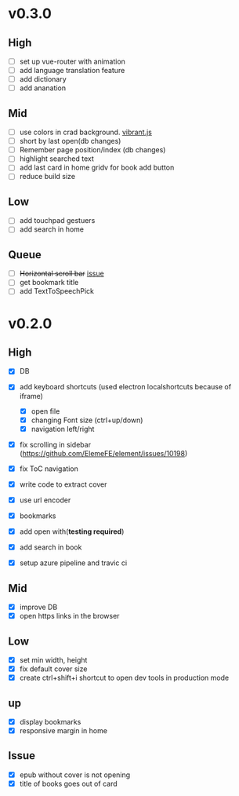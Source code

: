 # v0.3.0

## High
- [ ] set up vue-router with animation
- [ ] add language translation feature
- [ ] add dictionary
- [ ] add ananation 

## Mid
- [ ] use colors in crad background. [vibrant.js](https://jariz.github.io/vibrant.js/)
- [ ] short by last open(db changes)
- [ ] Remember page position/index (db changes)
- [ ] highlight searched text 
- [ ] add last card in home gridv for book add button 
- [ ] reduce build size

## Low
- [ ] add touchpad gestuers
- [ ] add search in home

## Queue
- [ ] ~~Horizontal scroll bar~~ [issue](https://github.com/futurepress/epub.js/issues/744)
- [ ] get bookmark title 
- [ ] add TextToSpeechPick

# v0.2.0

## High

- [x] DB
- [x] add keyboard shortcuts (used electron localshortcuts because of iframe)
  - [x] open file
  - [x] changing Font size (ctrl+up/down)
  - [x] navigation left/right
- [x] fix scrolling in sidebar (https://github.com/ElemeFE/element/issues/10198)
- [x] fix ToC navigation
- [x] write code to extract cover
- [x] use url encoder
- [x] bookmarks
- [x] add open with(**testing required**)
- [x] add search in book
- [x] setup azure pipeline and travic ci


## Mid

- [x] improve DB
- [x] open https links in the browser

## Low

- [x] set min width, height
- [x] fix default cover size
- [x] create ctrl+shift+i shortcut to open dev tools in production mode

## up

- [x] display bookmarks
- [x] responsive margin in home

## Issue

- [x] epub without cover is not opening
- [x] title of books goes out of card
